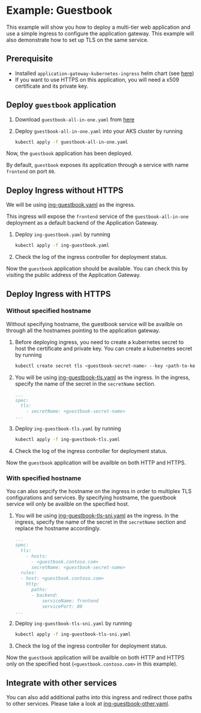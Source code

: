 # Example: Guestbook

This example will show you how to deploy a multi-tier web application and use a simple ingress to configure the application gateway. 
This example will also demonstrate how to set up TLS on the same service.

## Prerequisite

- Installed `application-gateway-kubernetes-ingress` helm chart (see [here](install))
- If you want to use HTTPS on this application, you will need a x509 certificate and its private key.

## Deploy `guestbook` application

1. Download `guestbook-all-in-one.yaml` from [here](https://github.com/kubernetes/examples/blob/master/guestbook/all-in-one/guestbook-all-in-one.yaml)
2. Deploy `guestbook-all-in-one.yaml` into your AKS cluster by running

    ```bash
    kubectl apply -f guestbook-all-in-one.yaml
    ```

Now, the `guestbook` application has been deployed.

By default, `guestbook` exposes its application through a service with name `frontend` on port `80`.

## Deploy Ingress without HTTPS

We will be using [ing-guestbook.yaml](example/guestbook/ing-guestbook.yaml) as the ingress.

This ingress will expose the `frontend` service of the `guestbook-all-in-one` deployment
as a default backend of the Application Gateway.

1. Deploy `ing-guestbook.yaml` by running

    ```bash
    kubectl apply -f ing-guestbook.yaml
    ```

2. Check the log of the ingress controller for deployment status.

Now the `guestbook` application should be available. You can check this by visiting the
public address of the Application Gateway.

## Deploy Ingress with HTTPS

### Without specified hostname

Without specifying hostname, the guestbook service will be availble on through all the hostnames pointing to the application gateway.

1. Before deploying ingress, you need to create a kubernetes secret to host the certificate and private key.
    You can create a kubernetes secret by running

    ```bash
    kubectl create secret tls <guestbook-secret-name> --key <path-to-key> --cert <path-to-cert>
    ```

2. You will be using [ing-guestbook-tls.yaml](example/guestbook/ing-guestbook-tls.yaml) as the ingress. In the ingress,
    specify the name of the secret in the `secretName` section.

    ```yaml
    ...
    spec:
      tls:
        - secretName: <guestbook-secret-name>
    ...
    ```

3. Deploy `ing-guestbook-tls.yaml` by running

    ```bash
    kubectl apply -f ing-guestbook-tls.yaml
    ```

4. Check the log of the ingress controller for deployment status.

Now the `guestbook` application will be availble on both HTTP and HTTPS.

### With specified hostname

You can also sepcify the hostname on the ingress in order to multiplex TLS configurations and services.
By specifying hostname, the guestbook service will only be availble on the specified host.

1. You will be using [ing-guestbook-tls-sni.yaml](example/guestbook/ing-guestbook-tls-sni.yaml) as the ingress.
    In the ingress, specify the name of the secret in the `secretName` section and replace the hostname accordingly.

    ```yaml
    ...
    spec:
      tls:
        - hosts:
          - <guestbook.contoso.com>
          secretName: <guestbook-secret-name>
      rules:
      - host: <guestbook.contoso.com>
        http:
          paths:
          - backend:
              serviceName: frontend
              servicePort: 80
    ...
    ```

2. Deploy `ing-guestbook-tls-sni.yaml` by running

    ```bash
    kubectl apply -f ing-guestbook-tls-sni.yaml
    ```

3. Check the log of the ingress controller for deployment status.

Now the `guestbook` application will be availble on both HTTP and HTTPS only on the specified host (`<guestbook.contoso.com>` in this example).

## Integrate with other services

You can also add additional paths into this ingress and redirect those paths to other services.
Please take a look at [ing-guestbook-other.yaml](example/guestbook/ing-guestbook-other.yaml).